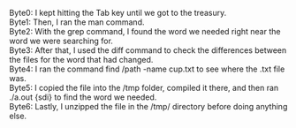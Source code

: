 Byte0: I kept hitting the Tab key until we got to the treasury.<br>
Byte1: Then, I ran the man command. <br>
Byte2: With the grep command, I found the word we needed right near the word we were searching for.<br>
Byte3: After that, I used the diff command to check the differences between the files for the word that had changed.<br>
Byte4: I ran the command find /path -name cup.txt to see where the .txt file was.<br>
Byte5: I copied the file into the /tmp folder, compiled it there, and then ran ./a.out {sdi} to find the word we needed.<br>
Byte6: Lastly, I unzipped the file in the /tmp/ directory before doing anything else.<br>

